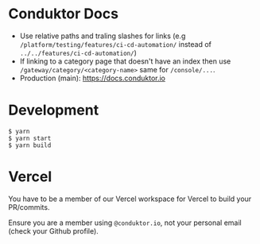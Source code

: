 # Conduktor Docs

- Use relative paths and traling slashes for links (e.g `/platform/testing/features/ci-cd-automation/` instead of `../../features/ci-cd-automation/`)
- If linking to a category page that doesn't have an index then use `/gateway/category/<category-name>` same for `/console/...`. 
- Production (main): https://docs.conduktor.io

# Development

```
$ yarn
$ yarn start
$ yarn build
```

# Vercel

You have to be a member of our Vercel workspace for Vercel to build your PR/commits.

Ensure you are a member using `@conduktor.io`, not your personal email (check your Github profile).

